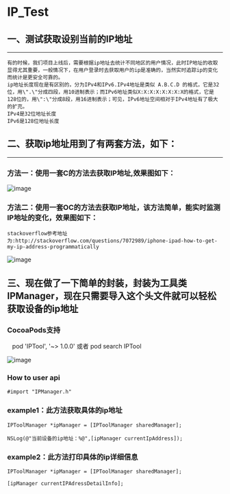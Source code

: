 # IP_Test
## 一、测试获取设别当前的IP地址
-----------------------

    有的时候，我们项目上线后，需要根据ip地址去统计不同地区的用户情况，此时IP地址的收取显得尤其重要，一般情况下，在用户登录时去获取用户的ip是准确的，当然实时追踪ip的变化而统计是更安全可靠的。
    ip地址长度现在是有区别的，分为IPv4和IPv6.IPv4地址是类似 A.B.C.D 的格式，它是32位，用\".\"分成四段，用10进制表示；而IPv6地址类似X:X:X:X:X:X:X:X的格式，它是128位的，用\":\"分成8段，用16进制表示；可见，IPv6地址空间相对于IPv4地址有了极大的扩充。
    IPv4是32位地址长度
    IPv6是128位地址长度


## 二、获取ip地址用到了有两套方法，如下：
-----------------------
   
### 方法一：使用一套C的方法去获取IP地址,效果图如下：

![image](https://github.com/xiayuanquan/IP_Test/blob/master/IPDemo/IP_Test/source/test1.png)

### 方法二：使用一套OC的方法去获取IP地址，该方法简单，能实时监测IP地址的变化，效果图如下：

    stackoverflow参考地址为:http://stackoverflow.com/questions/7072989/iphone-ipad-how-to-get-my-ip-address-programmatically
    
![image](https://github.com/xiayuanquan/IP_Test/blob/master/IPDemo/IP_Test/source/test2.png)



## 三、现在做了一下简单的封装，封装为工具类IPManager，现在只需要导入这个头文件就可以轻松获取设备的ip地址
### CocoaPods支持

    pod 'IPTool', '~> 1.0.0' 或者 pod search IPTool
      
![image](https://github.com/xiayuanquan/IP_Test/blob/master/IPDemo/IP_Test/source/test3.png) 

### How to user api
     
    #import "IPManager.h"
     
### example1：此方法获取具体的ip地址   
     
    IPToolManager *ipManager = [IPToolManager sharedManager]; 
     
    NSLog(@"当前设备的ip地址：%@",[ipManager currentIpAddress]); 
      
### example2：此方法打印具体的ip详细信息
    
    IPToolManager *ipManager = [IPToolManager sharedManager];
    
    [ipManager currentIPAdressDetailInfo];
